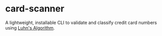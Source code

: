 # card-scanner
A lightweight, installable CLI to validate and classify credit card numbers using [Luhn's Algorithm](https://en.wikipedia.org/wiki/Luhn_algorithm).
